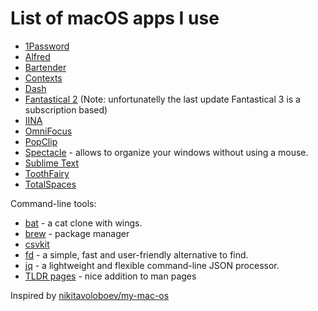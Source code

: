 # List of macOS apps I use

* [1Password](https://1password.com)
* [Alfred](https://www.alfredapp.com)
* [Bartender](https://www.macbartender.com)
* [Contexts](https://contexts.co) 
* [Dash](https://kapeli.com/dash)
* [Fantastical 2](https://flexibits.com/fantastical) (Note: unfortunatelly the last update Fantastical 3 is a subscription based)
* [IINA](https://github.com/lhc70000/iina)
* [OmniFocus](https://www.omnigroup.com/omnifocus/)
* [PopClip](https://pilotmoon.com/popclip/)
* [Spectacle](https://www.spectacleapp.com) - allows to organize your windows without using a mouse.
* [Sublime Text](https://www.sublimetext.com)
* [ToothFairy](https://c-command.com/toothfairy/)
* [TotalSpaces](https://totalspaces.binaryage.com)

Command-line tools:
* [bat](https://github.com/sharkdp/bat) - a cat clone with wings.
* [brew](https://brew.sh) - package manager
* [csvkit](https://csvkit.readthedocs.io)
* [fd](https://github.com/sharkdp/fd) - a simple, fast and user-friendly alternative to find.
* [jq](https://stedolan.github.io/jq/) - a lightweight and flexible command-line JSON processor.
* [TLDR pages](https://tldr.sh) - nice addition to man pages

Inspired by [nikitavoloboev/my-mac-os](https://github.com/nikitavoloboev/my-mac-os)
